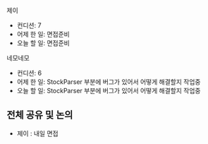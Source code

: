 
제이
- 컨디션: 7
- 어제 한 일: 면접준비 
- 오늘 할 일: 면접준비

네모네모
- 컨디션: 6
- 어제 한 일: StockParser 부분에 버그가 있어서 어떻게 해결할지 작업중 
- 오늘 할 일: StockParser 부분에 버그가 있어서 어떻게 해결할지 작업중

## 전체 공유 및 논의
- 제이 : 내일 면접